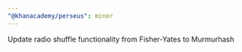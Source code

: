 ```yaml
---
"@khanacademy/perseus": minor
---
```


Update radio shuffle functionality from Fisher-Yates to Murmurhash
